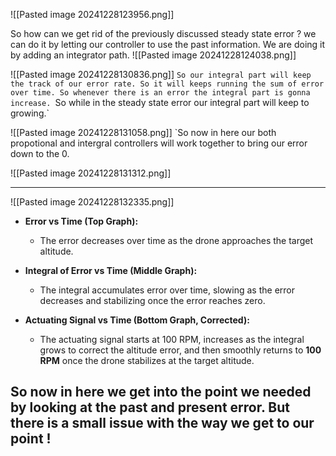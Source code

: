 ![[Pasted image 20241228123956.png]]

So how can we get rid of the previously discussed steady state error ? we can do it by letting our controller to use the past information. We are doing it by adding an integrator path.
![[Pasted image 20241228124038.png]]

![[Pasted image 20241228130836.png]]
`So our integral part will keep the track of our error rate. So it will keeps running the sum of error over time. So whenever there is an error the integral part is gonna increase.
`So while in the steady state error our integral part will keep to growing.`

![[Pasted image 20241228131058.png]]
`So now in here our both propotional and intergral controllers will work together to bring our error down to the 0.

![[Pasted image 20241228131312.png]]

---

![[Pasted image 20241228132335.png]]

- **Error vs Time (Top Graph):**

    - The error decreases over time as the drone approaches the target altitude.

- **Integral of Error vs Time (Middle Graph):**

    - The integral accumulates error over time, slowing as the error decreases and stabilizing once the error reaches zero.

- **Actuating Signal vs Time (Bottom Graph, Corrected):**

    - The actuating signal starts at 100 RPM, increases as the integral grows to correct the altitude error, and then smoothly returns to **100 RPM** once the drone stabilizes at the target altitude.


## So now in here we get into the point we needed by looking at the past and present error. But there is a small issue with the way we get to our point !